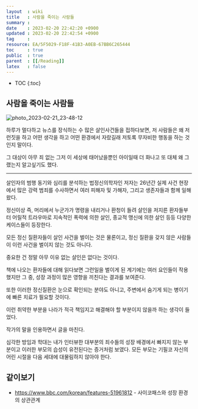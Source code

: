 ```yaml
---
layout  : wiki
title   : 사람을 죽이는 사람들 
summary : 
date    : 2023-02-20 22:42:20 +0900
updated : 2023-02-20 22:42:54 +0900
tag     : 
resource: EA/5F5029-F18F-41B3-A0EB-67BB6C265444
toc     : true
public  : true
parent  : [[/Reading]]
latex   : false
---
```

* TOC
{:toc}

## 사람을 죽이는 사람들

![photo_2023-02-21_23-48-12](https://user-images.githubusercontent.com/85725033/220378224-11980b82-ff45-471f-b3be-c901eec823d5.jpg)

하루가 멀다하고 뉴스를 장식하는 수 많은 살인사건들을 접하다보면, 저 사람들은 왜 저런짓을 하고 어떤 생각을 하고 어떤 환경에서 자랐길래 저토록 
무자비한 행동을 하는 것인지 말이다.

그 대상이 아무 죄 없는 그저 이 세상에 태어났을뿐인 아이일때 더 화나고 또 대체 왜 그랬는지 알고싶기도 했다.

---

살인자의 범행 동기와 심리를 분석하는 법정신의학자인 저자는 26년간 실제 사건 현장에서 많은 강력 범죄를 수사하면서 여러 피해자 및 가해자,
그리고 생존자들과 함께 일해왔다.

정신이상 즉, 머리에서 누군가가 명령을 내리거나 환청이 들려 살인을 저지른 환자들부터 어릴적 트라우마로 지속적인 폭력에 의한 살인, 
종교적 맹신에 의한 살인 등등 다양한 케이스들이 등장한다.

모든 정신 질환자들이 살인 사건을 벌이는 것은 물론이고, 정신 질환을 갖지 않은 사람들이 이런 사건을 벌이지 않는 것도 아니다.

중요한 건 정말 아무 이유 없는 살인은 없다는 것이다.

책에 나오는 환자들에 대해 읽다보면 그런일을 벌이게 된 계기에는 여러 요인들이 작용했지만 그 중, 성장 과정이 많은 영향을 끼친다는 결과를 보여준다.

또한 이러한 정신질환은 눈으로 확인되는 분야도 아니고, 주변에서 숨기게 되는 병이기에 빠른 치료가 필요할 것이다.

이런 취약한 부분을 나라가 적극 책임지고 해결해야 할 부분이지 않을까 하는 생각이 들었다.

작가의 말을 인용하면서 글을 마친다.

심각한 방임과 학대는 내가 인터뷰한 대부분의 죄수들의 성장 배경에서 빠지지 않는 부분이고 이러한 부모의 습성이 유전된다는 증거처럼 보였다.
모든 부모는 기필코 자신의 어린 시절을 다음 세대에 대물림하지 않아야 한다.


## 같이보기
- https://www.bbc.com/korean/features-51961812 - 사이코패스와 성장 환경의 상관관계
 